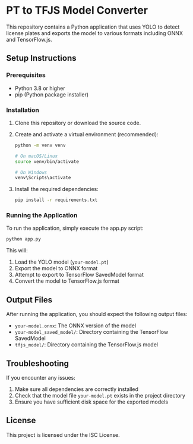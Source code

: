# PT to TFJS Model Converter

This repository contains a Python application that uses YOLO to detect license plates and exports the model to various formats including ONNX and TensorFlow.js.

## Setup Instructions

### Prerequisites

- Python 3.8 or higher
- pip (Python package installer)

### Installation

1. Clone this repository or download the source code.

2. Create and activate a virtual environment (recommended):
   ```bash
   python -m venv venv
   
   # On macOS/Linux
   source venv/bin/activate
   
   # On Windows
   venv\Scripts\activate
   ```

3. Install the required dependencies:
   ```bash
   pip install -r requirements.txt
   ```

### Running the Application

To run the application, simply execute the app.py script:

```bash
python app.py
```

This will:
1. Load the YOLO model (`your-model.pt`)
2. Export the model to ONNX format
3. Attempt to export to TensorFlow SavedModel format
4. Convert the model to TensorFlow.js format

## Output Files

After running the application, you should expect the following output files:
- `your-model.onnx`: The ONNX version of the model
- `your-model_saved_model/`: Directory containing the TensorFlow SavedModel
- `tfjs_model/`: Directory containing the TensorFlow.js model

## Troubleshooting

If you encounter any issues:

1. Make sure all dependencies are correctly installed
2. Check that the model file `your-model.pt` exists in the project directory
3. Ensure you have sufficient disk space for the exported models

## License

This project is licensed under the ISC License.
